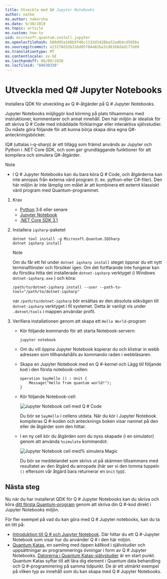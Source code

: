 ```yaml
---
title: Utveckla med Q# Jupyter Notebooks
author: natke
ms.author: nakersha
ms.date: 9/30/2019
ms.topic: article
ms.custom: how-to
uid: microsoft.quantum.install.jupyter
ms.openlocfilehash: b80d95a160b5f46c1132d3428ba32ad6dcd5656e
ms.sourcegitcommit: e23178d32b316d05784a02ba3cd6166dad177e89
ms.translationtype: MT
ms.contentlocale: sv-SE
ms.lasthandoff: 06/09/2020
ms.locfileid: "84630336"
---
```

# <a name="develop-with-q-jupyter-notebooks"></a>Utveckla med Q# Jupyter Notebooks

Installera QDK för utveckling av Q #-åtgärder på Q # Jupyter Notebooks.

Jupyter Notebooks möjliggör kod körning på plats tillsammans med instruktioner, kommentarer och annat innehåll. Den här miljön är idealisk för att skriva Q # Code med inbäddade förklaringar eller interaktiva självstudier. Du måste göra följande för att kunna börja skapa dina egna Q#-anteckningsböcker.

IQ# (uttalas i-q-sharp) är ett tillägg som främst används av Jupyter och Python i .NET Core SDK, och som ger grundläggande funktioner för att kompilera och simulera Q#-åtgärder.

> [!NOTE]
> * I Q # Jupyter Notebooks kan du bara köra Q # Code, och åtgärderna kan inte anropas från externa värd program (t. ex. python-eller C#-filer). Den här miljön är inte lämplig om målet är att kombinera ett externt klassiskt värd program med Quantum-programmet.

1. Krav

    - [Python](https://www.python.org/downloads/) 3.6 eller senare
    - [Jupyter Notebook](https://jupyter.readthedocs.io/en/latest/install.html)
    - [.NET Core SDK 3,1](https://dotnet.microsoft.com/download/dotnet-core/3.1)

1. Installera `iqsharp`-paketet

    ```dotnetcli
    dotnet tool install -g Microsoft.Quantum.IQSharp
    dotnet iqsharp install
    ```

    > [!NOTE]
    > Om du får ett fel under `dotnet iqsharp install` steget öppnar du ett nytt terminalfönster och försöker igen.
    > Om det fortfarande inte fungerar kan du försöka hitta det installerade `dotnet-iqsharp` verktyget (i Windows `dotnet-iqsharp.exe` ) och köra:
    > ```
    > /path/to/dotnet-iqsharp install --user --path-to-tool="/path/to/dotnet-iqsharp"
    > ```
    > var `/path/to/dotnet-iqsharp` bör ersättas av den absoluta sökvägen till `dotnet-iqsharp` verktyget i fil systemet.
    > Detta är vanligt vis under `.dotnet/tools` i mappen användar profil.

1. Verifiera installationen genom att skapa ett `Hello World`-program

    - Kör följande kommando för att starta Notebook-servern:

        ```
        jupyter notebook
        ```

    - Om du vill öppna Jupyter Notebook kopierar du och klistrar in webb adressen som tillhandahålls av kommando raden i webbläsaren.

    - Skapa en Jupyter Notebook med en Q #-kernel och Lägg till följande kod i den första notebook-cellen:

        ```qsharp
        operation SayHello () : Unit {
            Message("Hello from quantum world!");
        }
        ```

    - Kör följande Notebook-cell:

        ![Jupyter Notebook cell med Q # Code](~/media/install-guide-jupyter.png)

        Du bör se `SayHello` i cellens utdata. När du kör i Jupyter Notebook kompileras Q #-koden och antecknings boken visar namnet på den eller de åtgärder som den hittar.


    - I en ny cell kör du åtgärden som du nyss skapade (i en simulator) genom att använda `%simulate` kommandot:

        ![Jupyter Notebook cell med% simulera Magic](~/media/install-guide-jupyter-simulate.png)

        Du bör se meddelandet som skrivs ut på skärmen tillsammans med resultatet av den åtgärd du anropade (här ser vi den tomma tuppeln `()` eftersom vår åtgärd bara returnerar en `Unit` typ).

## <a name="next-steps"></a>Nästa steg

Nu när du har installerat QDK för Q # Jupyter Notebooks kan du skriva och köra [ditt första Quantum-program](xref:microsoft.quantum.quickstarts.qrng) genom att skriva din Q #-kod direkt i Jupyter Notebooks miljön.

För fler exempel på vad du kan göra med Q # Jupyter notebooks, kan du ta en titt på:
- [Introduktion till Q # och Jupyter Notebook](https://docs.microsoft.com/samples/microsoft/quantum/intro-to-qsharp-jupyter/). Där hittar du ett Q #-Jupyter Notebook som visar hur du använder Q # i den här miljön.
- [Quantum Katas](xref:microsoft.quantum.overview.katas), en samling med öppen källkod i självstudier och uppsättningar av programmerings övningar i form av Q # Jupyter Notebooks. [Datorerna i Quantum Katas-självstudier](https://github.com/microsoft/QuantumKatas#tutorial-topics) är en start punkt. Quantum Katas syftar till att lära dig element i Quantum data behandling och Q #-programmering på samma tidpunkt. De är ett utmärkt exempel på vilken typ av innehåll som du kan skapa med Q # Jupyter Notebooks.
